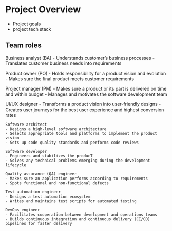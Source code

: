 # Project Overview 
- Project goals
- project tech stack

## Team roles
Business analyst (BA)
    - Understands customer’s business processes
    - Translates customer business needs into requirements
    
Product owner (PO)
    - Holds responsibility for a product vision and evolution
    - Makes sure the final product meets customer requirements
    
Project manager (PM)
    - Makes sure a product or its part is delivered on time and within budget
    - Manages and motivates the software development team

UI/UX designer
    - Transforms a product vision into user-friendly designs
    - Creates user journeys for the best user experience and highest conversion rates

    Software architect
    - Designs a high-level software architecture
    - Selects appropriate tools and platforms to implement the product vision
    - Sets up code quality standards and performs code reviews

    Software developer
    - Engineers and stabilizes the producT
    - Solves any technical problems emerging during the development lifecycle

    Quality assurance (QA) engineer
    - Makes sure an application performs according to requirements
    - Spots functional and non-functional defects

    Test automation engineer
    - Designs a test automation ecosystem
    - Writes and maintains test scripts for automated testing

    DevOps engineer
    - Facilitates cooperation between development and operations teams
    - Builds continuous integration and continuous delivery (CI/CD) pipelines for faster delivery



